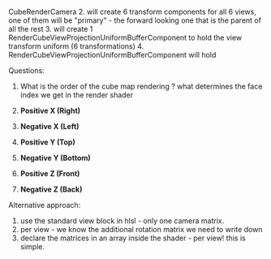 CubeRenderCamera 
2. will create 6 transform components for all 6 views, one of them will be "primary" - the forward looking one that is the parent of all the rest
3. will create 1 RenderCubeViewProjectionUniformBufferComponent to hold the view transform uniform (6 transformations)
4. RenderCubeViewProjectionUniformBufferComponent will hold 


Questions:
1. What is the order of the cube map rendering ? what determines the face index we get in the render shader

1. **Positive X (Right)**
2. **Negative X (Left)**
3. **Positive Y (Top)**
4. **Negative Y (Bottom)**
5. **Positive Z (Front)**
6. **Negative Z (Back)**

Alternative approach:
1. use the standard view block in hlsl - only one camera matrix.
2. per view - we know the additional rotation matrix we need to write down
3. declare the matrices in an array inside the shader - per view!
   this is simple.





